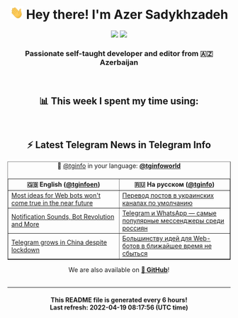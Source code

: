 <div align="center">
	<div>
		<h1>
      <img src="./assets/hi.gif" width="30px"> Hey there! I'm Azer Sadykhzadeh
    </h1>
    <img height="18" src="https://komarev.com/ghpvc/?username=sadykhzadeh&label=Views&color=2081c1&style=flat-square" />
		<a href="https://wakatime.com/@Azer"> <img height="18" src="https://wakatime.com/badge/user/f80ae27a-c328-426f-a381-bc84136e2dd6.svg" /> </a>
    <h3>
      Passionate self-taught developer and editor from 🇦🇿 Azerbaijan
    </h3>
  </div>
  <br>

<h2>📊 This week I spent my time using:</h2>

<!--START_SECTION:waka-->
<!--END_SECTION:waka-->

<br>

<h2>⚡️ Latest Telegram News in Telegram Info</h2>
  <table border>
		<tr>
			<th width="50%">🇬🇧 English (<a href="https://t.me/tginfoen">@tginfoen</a>)</th>
			<th>🇷🇺 На русском (<a href="https://t.me/tginfo">@tginfo</a>)</th>
		</tr>
		<caption>🚩 <a href="https://t.me/tginfo">@tginfo</a> in your language: <a href="https://t.me/tginfoworld"><b>@tginfoworld</b></a><caption/>
  <tr><td><a href="https://t.me/tginfoen/1383">Most ideas for Web bots won't come true in the near future</a></td>
    <td><a href="https://t.me/tginfo/3303">Перевод постов в украинских каналах по умолчанию</a></td></tr><tr><td><a href="https://t.me/tginfoen/1382">Notification Sounds, Bot Revolution and More</a></td>
    <td><a href="https://t.me/tginfo/3302">Telegram и WhatsApp — самые популярные мессенджеры среди россиян</a></td></tr><tr><td><a href="https://t.me/tginfoen/1381">Telegram grows in China despite lockdown</a></td>
    <td><a href="https://t.me/tginfo/3301">Большинству идей для Web-ботов в ближайшее время не сбыться</a></td></tr>
</table>
We are also available on <a href="https://github.com/tginfo"><b>🐙 GitHub</b></a>!
</div>

<br>
<hr>
<h4 align="center">This README file is generated <b>every 6 hours</b>!</br>Last refresh: <b>2022-04-19 08:17:56 (UTC time)</b></h4>
